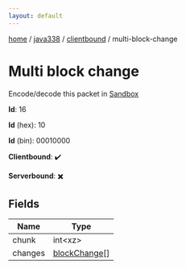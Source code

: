 ```yaml
---
layout: default
---
```


[home](/)  /  [java338](/protocol/java338)  /  [clientbound](/protocol/java338/clientbound)  /  multi-block-change

# Multi block change

Encode/decode this packet in [Sandbox](../../../sandbox/java338#clientbound.multi_block_change)

**Id**: 16

**Id** (hex): 10

**Id** (bin): 00010000

**Clientbound**: ✔️

**Serverbound**: ✖️

## Fields

Name | Type
---|---
chunk | int&lt;xz&gt;
changes | [blockChange](/protocol/java338/types/block-change)[]
